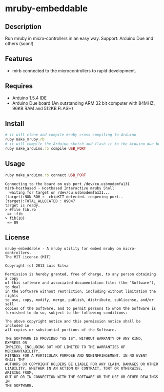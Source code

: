 mruby-embeddable
=========

## Description

Run mruby in micro-controllers in an easy way. Support: Arduino Due and others (soon!) 

## Features

* mirb connected to the microcontrollers to rapid development.

## Requires

* Arduino 1.5.4 IDE
* Arduino Due board (An outstanding ARM 32 bit computer with 84MHZ, 96KB RAM and 512KB FLASH)

## Install

```ruby
# it will clone and compile mruby cross compiling to Arduino
ruby make_mruby.rb
# it will compile the Arduino sketch and flash it to the Arduino due board
ruby make_arduino.rb compile USB_PORT
```

## Usage
```ruby
ruby make_arduino.rb connect USB_PORT
```

```shell
Connecting to the board on usb port /dev/cu.usbmodemfa131
mirb-hostbased - Hostbased Interactive mruby Shell
  waiting for target on /dev/cu.usbmodemfa131...
(target):NON SOH r  chipKIT detected. reopening port..
(target):TOTAL_ALLOCATED : 89047
target is ready.
> #file fib.rb
 => :fib
> fib(10)
 => 89
```

## License

```
mruby-embeddable - A mruby utility for embed mruby on micro-controllers.
The MIT License (MIT)

Copyright (c) 2013 Luis Silva

Permission is hereby granted, free of charge, to any person obtaining a copy
of this software and associated documentation files (the "Software"), to deal
in the Software without restriction, including without limitation the rights
to use, copy, modify, merge, publish, distribute, sublicense, and/or sell
copies of the Software, and to permit persons to whom the Software is
furnished to do so, subject to the following conditions:

The above copyright notice and this permission notice shall be included in
all copies or substantial portions of the Software.

THE SOFTWARE IS PROVIDED "AS IS", WITHOUT WARRANTY OF ANY KIND, EXPRESS OR
IMPLIED, INCLUDING BUT NOT LIMITED TO THE WARRANTIES OF MERCHANTABILITY,
FITNESS FOR A PARTICULAR PURPOSE AND NONINFRINGEMENT. IN NO EVENT SHALL THE
AUTHORS OR COPYRIGHT HOLDERS BE LIABLE FOR ANY CLAIM, DAMAGES OR OTHER
LIABILITY, WHETHER IN AN ACTION OF CONTRACT, TORT OR OTHERWISE, ARISING FROM,
OUT OF OR IN CONNECTION WITH THE SOFTWARE OR THE USE OR OTHER DEALINGS IN
THE SOFTWARE.
```